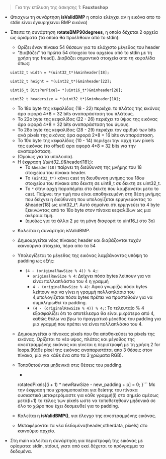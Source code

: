 > Για την επίλυση της άσκησης 1: **Fauxtoshop** 

* Φτιαχνω τη συνάρτηση **isValidBMP** η οποία ελέγχει αν η εικόνα απο το stdin είναι έγκυρη(ειναι BMP εικόνα)

* Έπειτα τη συνάρτηση **rotateBMP90degrees**, η οποία δέχεται 2 αρχεία ως όρισματα (τα οποία θα προέλθουν από το stdin):
    * Ορίζει έναν πίνακα 54 θέσεων για το ελάχιστο μέγεθος του header
    * "Διαβάζει" τα πρώτα 54 στοιχεία του αρχείου από το stdin με τη χρήση της fread(). Διαβάζει σημαντικά στοιχεία απο τη κεφαλίδα όπως:

    ```uint32_t width = *(uint32_t*)&minheader[18];```

    ```uint32_t height = *(uint32_t*)&minheader[22];```

    ```uint16_t BitsPerPixel= *(uint16_t*)&minheader[28];```

    ```uint32_t headersize = *(uint32_t*)&minheader[10];```


    * Το 18ο byte της κεφαλίδας (18 - 22) περιέχει το πλάτος της εικόνας άρα αφορά 4*8 = 32 bits αναπαράσταση του πλάτους.
    * Το 22ο byte της κεφαλίδας (22 - 26) περιέχει το ύψος της εικόνας άρα αφορά 4*8 = 32 bits αναπαράσταση του ύψους.
    * Το 28ο byte της κεφαλίδας (28 - 29) περιέχει τον αριθμό των bits ανά pixels της εικόνας άρα αφορά 2*8 = 16 bits αναπαράσταση.
    * Το 10ο byte της κεφαλίδας (10 - 14) περιέχει την αρχή των pixels της εικόνας (το offset) αρα αφορά 4*8 = 32 bits για την αναπαράσταση.
    * (Ομοίως για τα υπόλοιπα).

    - Η έκφραση (*(uint32_t*)&header[18];):  
        * Το ```&header[18]```  παίρνει τη διεύθυνση της μνήμης του 18 στοιχείου του πίνακα header.
        * Το ```(uint32_t*)``` κάνει cast τη διευθυνση μνήμης του 18ου στοιχείου του πίνακα απο δεικτη σε uint8_t σε δεικτη σε uint32_t.
        * To ```*``` στην αρχή παραπέμπει στο δείκτη που λαμβάνεται μετα το cast. Παίρνει την τιμή που είναι αποθηκευμένη στη θέση μνήμης που δείχνει η διεύθυνση που υπολογίζεται ερμηνεύοντας το &header[18] ως uint32_t*. Αυτό σημαίνει ότι ερμηνεύει τα 4 byte ξεκινώντας από το 18ο byte στον πίνακα κεφαλίδων ως μια ακέραια τιμή.
        * (ομοίως για τα άλλα 2 με τη μόνη διαφορά το uint16_t στο 3ο)

    * Καλείται η συνάρτηση isValidBMP.
    * Δημιουργείται νέος πίνακας header και διαβάζονται τυχόν καινούργια στοιχεία, πέρα απο τα 54
    * Υπολογίζεται το μέγεθος της εικόνας λαμβάνοντας υπόψη το padding ως εξής: 

        * ```(4 - (originalRawSize % 4)) % 4;```: 
            * ```originalRawSize % 4```: Δείχνει πόσα bytes λείπουν για να είναι πολλαπλάστιο του 4 η γραμμή
            * ```4 - (originalRawSize % 4)```: Αφού γνωρίζω πόσα bytes λείπουν για να γίνει η γραμμή πολλαπλάσιο του 4,υπολογίζεται πόσα bytes πρέπει να προστεθούν για να συμπληρωθεί το padding.
            * ```(4 - (originalRawSize % 4)) % 4;```: Το τελευταίο % 4 εξασφαλίζει ότι το αποτέλεσμα θα είναι μικρότερο από 4, καθώς θέλω να βρω το πραγματικό μέγεθος του padding για μια γραμμή που πρέπει να είναι πολλαπλάσιο του 4.



    * Δημιουργείται ο πίνακας pixels που θα αποθηκεύσει τα pixels της εικόνας. Ορίζεται το νέο υψος, πλάτος και μέγεθος της ανεστραμμένης εικόνας και γίνεται η περιστροφή με τη χρήση 2 for loops.(Κάθε pixel της εικόνας αναπαριστάται απο 3 θέσεις στον πίνακα, μία για κάθε ένα απο τα 3 χρώματα RGB).
    * Τοποθετούνται μηδενικά στις θέσεις του padding.
        - ```for (int p = 0; p < new_padding; ++p) {
        rotatedPixels[(i + 1) * newRawSize - new_padding + p] = 0;
        }```
        Με την έκφραση που χρησιμοποιείται για δείκτης του πίνακα ουσιαστικά μεταφερόμαστε για κάθε γραμμή(i) στο σημείο αμέσως μετά(i+1) το τέλος των pixels ωστε να τοποθετηθούν μηδενικά σε όλο το χώρο που έχει δεσμευθεί για το padding.

    * Καλείται η **isValidBMP()**, για έλεγχο της ανεστραμμένης εικόνας.
    * Mεταφέρονται τα νέα δεδομένα(header,otherdata, pixels) στο καινούριο αρχείο.

* Στη main καλείται η συνάρτηση για περιστροφή της εικόνας με ορίσματα: stdin, stdout, γιατι από εκεί δέχεται το πρόγραμμα τα δεδομένα.
